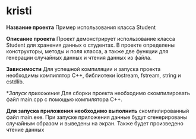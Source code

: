 # kristi
**Название проекта**
Пример использования класса Student

**Описание проекта**
Проект демонстрирует использование класса Student для хранения данных о студентах. В проекте определены конструкторы, методы и поля класса, а также две функции для генерации случайных данных и чтения данных из файла.

**Зависимости**
Для успешной компиляции и запуска проекта необходимы компилятор C++, библиотеки iostream, fstream, string и cstdlib.

**Запуск приложения*
Для сборки проекта необходимо скомпилировать файл main.cpp с помощью компилятора C++.

**Для запуска приложения необходимо выполнить** скомпилированный файл main.exe. При запуске приложения данные будут сгенерированы случайным образом и выведены на экран. Также будет произведено чтение данных
